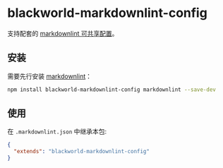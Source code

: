 # blackworld-markdownlint-config

支持配套的 [markdownlint 可共享配置](https://www.npmjs.com/package/markdownlint#optionsconfig)。

## 安装

需要先行安装 [markdownlint](https://www.npmjs.com/package/markdownlint)：

```bash
npm install blackworld-markdownlint-config markdownlint --save-dev
```

## 使用

在 `.markdownlint.json` 中继承本包:

```json
{
  "extends": "blackworld-markdownlint-config"
}
```
